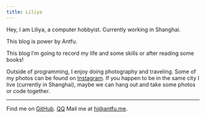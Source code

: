```yaml
---
title: Liliya
---
```


<ClientOnly>
  <Plum/>
</ClientOnly>

Hey, I am Liliya, a computer hobbyist. Currently working in Shanghai.

This blog is power by Antfu.

This blog I'm going to record my life and some skills or after reading some books!

Outside of programming, I enjoy doing photography and traveling. Some of my photos can be found on [Instagram](https://www.instagram.com/antfu7). If you happen to be in the same city I live (currently in Shanghai), maybe we can hang out and take some photos or code together.

***

Find me on [GitHub](https://github.com/Myfanqie). [QQ](1752181917)
Mail me at [hi@antfu.me](mailto:hi@antfu.me).<br>
